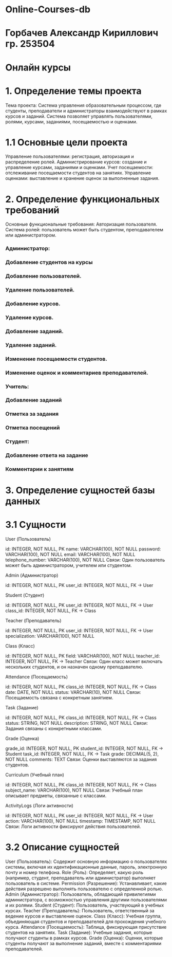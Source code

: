 # Online-Сourses-db
# Горбачев Александр Кириллович гр. 253504
# Онлайн курсы
# 1. Определение темы проекта
Тема проекта: Система управления образовательным процессом, где студенты, преподаватели и администраторы взаимодействуют в рамках курсов и заданий. Система позволяет управлять пользователями, ролями, курсами, заданиями, посещаемостью и оценками.
# 1.1 Основные цели проекта
Управление пользователями: регистрация, авторизация и распределение ролей.
Администрирование курсов: создание и управление курсами, заданиями и оценками.
Учет посещаемости: отслеживание посещаемости студентов на занятиях.
Управление оценками: выставление и хранение оценок за выполненные задания.
# 2. Определение функциональных требований
Основные функциональные требования:
Авторизация пользователя.
Система ролей: пользователь может быть студентом, преподавателем или администратором.
### Администратор:
### Добавление студентов на курсы
### Добавление пользователей.
### Удаление пользователей.
### Добавление курсов.
### Удаление курсов.
### Добавление заданий.
### Удаление заданий.
### Изменение посещаемости студентов.
### Изменение оценок и комментариев преподавателей.
### Учитель:
### Добавление заданий
### Отметка за задания 
### Отметка посещений
### Студент:
### Добавление ответа на задание
### Комментарии к занятиям
# 3. Определение сущностей базы данных
# 3.1 Сущности
User (Пользователь)

id: INTEGER, NOT NULL, PK
name: VARCHAR(100), NOT NULL
password: VARCHAR(100), NOT NULL
email: VARCHAR(100), NOT NULL
telephone_number: VARCHAR(100), NOT NULL
Связи:
Один пользователь может быть администратором, учителем или студентом.

Admin (Администратор)

id: INTEGER, NOT NULL, PK
user_id: INTEGER, NOT NULL, FK → User

Student (Студент)

id: INTEGER, NOT NULL, PK
user_id: INTEGER, NOT NULL, FK → User
class_id: INTEGER, NOT NULL, FK → Class

Teacher (Преподаватель)

id: INTEGER, NOT NULL, PK
user_id: INTEGER, NOT NULL, FK → User
specialization: VARCHAR(100), NOT NULL

Class (Класс)

id: INTEGER, NOT NULL, PK
field: VARCHAR(100), NOT NULL
teacher_id: INTEGER, NOT NULL, FK → Teacher
Связи:
Один класс может включать нескольких студентов, и он назначен одному преподавателю.

Attendance (Посещаемость)

id: INTEGER, NOT NULL, PK
class_id: INTEGER, NOT NULL, FK → Class
date: DATE, NOT NULL
status: VARCHAR(10), NOT NULL
Связи:
Посещаемость связана с конкретным занятием.

Task (Задание)

id: INTEGER, NOT NULL, PK
class_id: INTEGER, NOT NULL, FK → Class
status: STRING, NOT NULL
description: STRING, NOT NULL
Связи:
Задания связаны с конкретными классами.

Grade (Оценка)

grade_id: INTEGER, NOT NULL, PK
student_id: INTEGER, NOT NULL, FK → Student
task_id: INTEGER, NOT NULL, FK → Task
grade: DECIMAL(5, 2), NOT NULL
comments: TEXT
Связи:
Оценки выставляются за задания студентов.

Curriculum (Учебный план)

id: INTEGER, NOT NULL, PK
class_id: INTEGER, NOT NULL, FK → Class
subject_name: VARCHAR(100), NOT NULL
Связи:
Учебный план описывает предметы, связанные с классами.

ActivityLogs (Логи активности)

id: INTEGER, NOT NULL, PK
user_id: INTEGER, NOT NULL, FK → User
action: VARCHAR(100), NOT NULL
timestamp: TIMESTAMP, NOT NULL
Связи:
Логи активности фиксируют действия пользователей.
# 3.2 Описание сущностей
User (Пользователь): Содержит основную информацию о пользователях системы, включая их идентификационные данные, пароль, электронную почту и номер телефона.
Role (Роль): Определяет, какую роль (например, студент, преподаватель или администратор) выполняет пользователь в системе.
Permission (Разрешение): Устанавливает, какие действия разрешено выполнять пользователю с определенной ролью.
Admin (Администратор): Пользователь, обладающий привилегиями администратора, с возможностью управления другими пользователями и их ролями.
Student (Студент): Пользователь, участвующий в учебных курсах.
Teacher (Преподаватель): Пользователь, ответственный за ведение курсов и выставление оценок.
Class (Класс): Учебная группа, объединяющая студентов и преподавателей для прохождения учебного курса.
Attendance (Посещаемость): Таблица, фиксирующая присутствие студентов на занятиях.
Task (Задание): Учебные задания, которые получают студенты в рамках курсов.
Grade (Оценка): Оценки, которые студенты получают за выполнение заданий, вместе с комментариями преподавателей.
